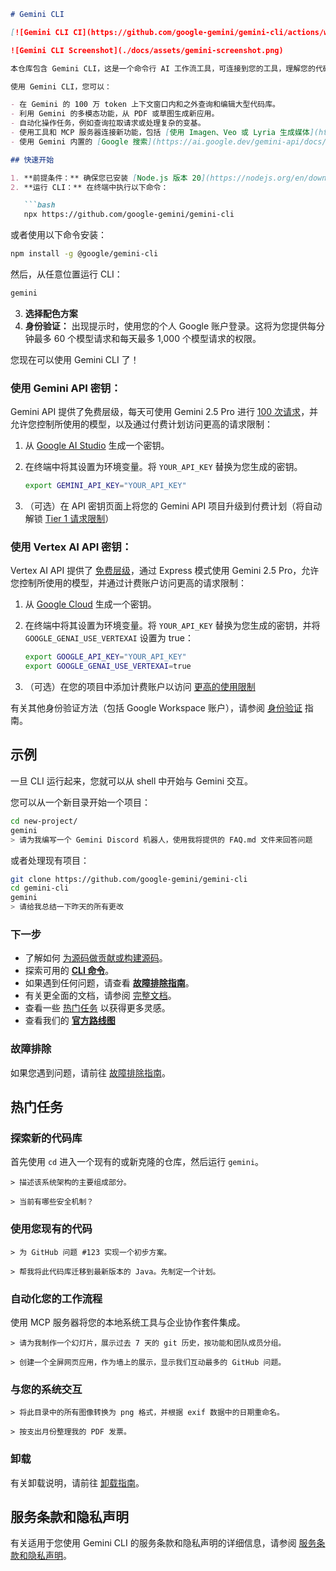 ```markdown
# Gemini CLI

[![Gemini CLI CI](https://github.com/google-gemini/gemini-cli/actions/workflows/ci.yml/badge.svg)](https://github.com/google-gemini/gemini-cli/actions/workflows/ci.yml)

![Gemini CLI Screenshot](./docs/assets/gemini-screenshot.png)

本仓库包含 Gemini CLI，这是一个命令行 AI 工作流工具，可连接到您的工具，理解您的代码并加速您的工作流程。

使用 Gemini CLI，您可以：

- 在 Gemini 的 100 万 token 上下文窗口内和之外查询和编辑大型代码库。
- 利用 Gemini 的多模态功能，从 PDF 或草图生成新应用。
- 自动化操作任务，例如查询拉取请求或处理复杂的变基。
- 使用工具和 MCP 服务器连接新功能，包括 [使用 Imagen、Veo 或 Lyria 生成媒体](https://github.com/GoogleCloudPlatform/vertex-ai-creative-studio/tree/main/experiments/mcp-genmedia)
- 使用 Gemini 内置的 [Google 搜索](https://ai.google.dev/gemini-api/docs/grounding) 工具为您的查询提供依据。

## 快速开始

1. **前提条件：** 确保您已安装 [Node.js 版本 20](https://nodejs.org/en/download) 或更高版本。
2. **运行 CLI：** 在终端中执行以下命令：

   ```bash
   npx https://github.com/google-gemini/gemini-cli
   ```

   或者使用以下命令安装：

   ```bash
   npm install -g @google/gemini-cli
   ```

   然后，从任意位置运行 CLI：

   ```bash
   gemini
   ```

3. **选择配色方案**
4. **身份验证：** 出现提示时，使用您的个人 Google 账户登录。这将为您提供每分钟最多 60 个模型请求和每天最多 1,000 个模型请求的权限。

您现在可以使用 Gemini CLI 了！

### 使用 Gemini API 密钥：

Gemini API 提供了免费层级，每天可使用 Gemini 2.5 Pro 进行 [100 次请求](https://ai.google.dev/gemini-api/docs/rate-limits#free-tier)，并允许您控制所使用的模型，以及通过付费计划访问更高的请求限制：

1. 从 [Google AI Studio](https://aistudio.google.com/apikey) 生成一个密钥。
2. 在终端中将其设置为环境变量。将 `YOUR_API_KEY` 替换为您生成的密钥。

   ```bash
   export GEMINI_API_KEY="YOUR_API_KEY"
   ```

3. （可选）在 API 密钥页面上将您的 Gemini API 项目升级到付费计划（将自动解锁 [Tier 1 请求限制](https://ai.google.dev/gemini-api/docs/rate-limits#tier-1)）

### 使用 Vertex AI API 密钥：

Vertex AI API 提供了 [免费层级](https://cloud.google.com/vertex-ai/generative-ai/docs/start/express-mode/overview)，通过 Express 模式使用 Gemini 2.5 Pro，允许您控制所使用的模型，并通过计费账户访问更高的请求限制：

1. 从 [Google Cloud](https://cloud.google.com/vertex-ai/generative-ai/docs/start/api-keys) 生成一个密钥。
2. 在终端中将其设置为环境变量。将 `YOUR_API_KEY` 替换为您生成的密钥，并将 `GOOGLE_GENAI_USE_VERTEXAI` 设置为 true：

   ```bash
   export GOOGLE_API_KEY="YOUR_API_KEY"
   export GOOGLE_GENAI_USE_VERTEXAI=true
   ```

3. （可选）在您的项目中添加计费账户以访问 [更高的使用限制](https://cloud.google.com/vertex-ai/generative-ai/docs/quotas)

有关其他身份验证方法（包括 Google Workspace 账户），请参阅 [身份验证](./docs/cli/authentication.md) 指南。

## 示例

一旦 CLI 运行起来，您就可以从 shell 中开始与 Gemini 交互。

您可以从一个新目录开始一个项目：

```sh
cd new-project/
gemini
> 请为我编写一个 Gemini Discord 机器人，使用我将提供的 FAQ.md 文件来回答问题
```

或者处理现有项目：

```sh
git clone https://github.com/google-gemini/gemini-cli
cd gemini-cli
gemini
> 请给我总结一下昨天的所有更改
```

### 下一步

- 了解如何 [为源码做贡献或构建源码](./CONTRIBUTING.md)。
- 探索可用的 **[CLI 命令](./docs/cli/commands.md)**。
- 如果遇到任何问题，请查看 **[故障排除指南](./docs/troubleshooting.md)**。
- 有关更全面的文档，请参阅 [完整文档](./docs/index.md)。
- 查看一些 [热门任务](#热门任务) 以获得更多灵感。
- 查看我们的 **[官方路线图](./ROADMAP.md)**

### 故障排除

如果您遇到问题，请前往 [故障排除指南](docs/troubleshooting.md)。

## 热门任务

### 探索新的代码库

首先使用 `cd` 进入一个现有的或新克隆的仓库，然后运行 `gemini`。

```text
> 描述该系统架构的主要组成部分。
```

```text
> 当前有哪些安全机制？
```

### 使用您现有的代码

```text
> 为 GitHub 问题 #123 实现一个初步方案。
```

```text
> 帮我将此代码库迁移到最新版本的 Java。先制定一个计划。
```

### 自动化您的工作流程

使用 MCP 服务器将您的本地系统工具与企业协作套件集成。

```text
> 请为我制作一个幻灯片，展示过去 7 天的 git 历史，按功能和团队成员分组。
```

```text
> 创建一个全屏网页应用，作为墙上的展示，显示我们互动最多的 GitHub 问题。
```

### 与您的系统交互

```text
> 将此目录中的所有图像转换为 png 格式，并根据 exif 数据中的日期重命名。
```

```text
> 按支出月份整理我的 PDF 发票。
```

### 卸载

有关卸载说明，请前往 [卸载指南](docs/Uninstall.md)。

## 服务条款和隐私声明

有关适用于您使用 Gemini CLI 的服务条款和隐私声明的详细信息，请参阅 [服务条款和隐私声明](./docs/tos-privacy.md)。
```